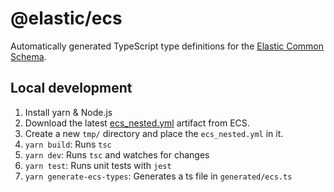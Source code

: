 # @elastic/ecs

Automatically generated TypeScript type definitions for the 
[Elastic Common Schema](https://www.elastic.co/guide/en/ecs/current/index.html).

## Local development

1. Install yarn & Node.js
1. Download the latest [ecs_nested.yml](https://github.com/elastic/ecs/raw/main/generated/ecs/ecs_nested.yml) artifact from ECS.
1. Create a new `tmp/` directory and place the `ecs_nested.yml` in it.
1. `yarn build`: Runs `tsc`
1. `yarn dev`: Runs `tsc` and watches for changes
1. `yarn test`: Runs unit tests with `jest`
1. `yarn generate-ecs-types`: Generates a ts file in `generated/ecs.ts`

